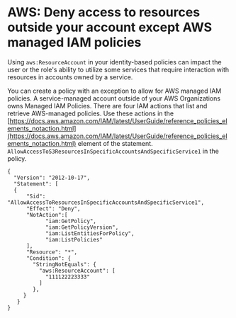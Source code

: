 # AWS: Deny access to resources outside your account except AWS managed IAM policies<a name="resource_examples_iam_policies_resource_account"></a>

Using `aws:ResourceAccount` in your identity\-based policies can impact the user or the role's ability to utilize some services that require interaction with resources in accounts owned by a service\.

You can create a policy with an exception to allow for AWS managed IAM policies\. A service\-managed account outside of your AWS Organizations owns Managed IAM Policies\. There are four IAM actions that list and retrieve AWS\-managed policies\. Use these actions in the [https://docs.aws.amazon.com/IAM/latest/UserGuide/reference_policies_elements_notaction.html](https://docs.aws.amazon.com/IAM/latest/UserGuide/reference_policies_elements_notaction.html) element of the statement\. `AllowAccessToS3ResourcesInSpecificAccountsAndSpecificService1` in the policy\.

```
{
  "Version": "2012-10-17",
  "Statement": [
  {
      "Sid": "AllowAccessToResourcesInSpecificAccountsAndSpecificService1",
      "Effect": "Deny",
      "NotAction":[
            "iam:GetPolicy",
            "iam:GetPolicyVersion",
            "iam:ListEntitiesForPolicy",
            "iam:ListPolicies"
      ],
      "Resource": "*",
      "Condition": {
        "StringNotEquals": {
          "aws:ResourceAccount": [
            "111122223333"
          ]
        },
     }
   }
}
```